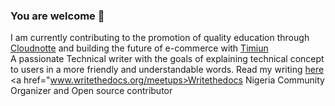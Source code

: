 ### You are welcome 👋

I am currently contributing to the promotion of quality education through <a href="www.cloudnotte.com">Cloudnotte</a> and building the future of e-commerce with <a href="www.Timiun.com">Timiun</a> 
<br>
A passionate Technical writer with the goals of explaining technical concept to users in a more friendly and understandable words. Read my writing <a href="https://www.clippings.me/users/dule_martins">here</a>
<br>
<a href="www.writethedocs.org/meetups>Writethedocs</a> Nigeria Community Organizer and Open source contributor 
